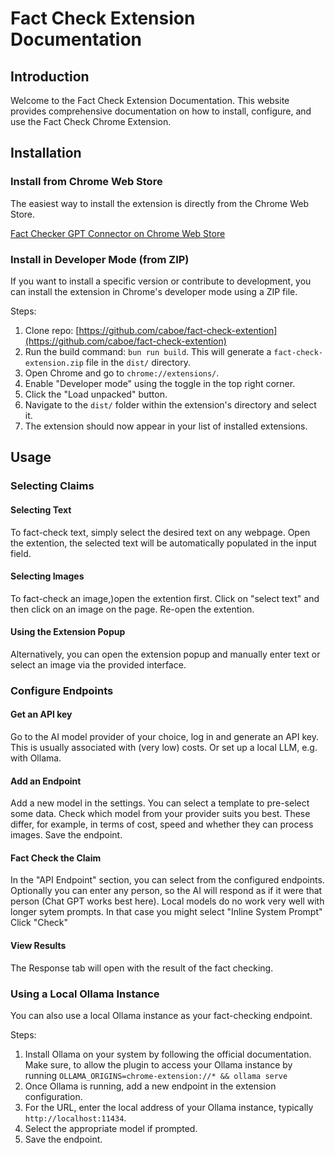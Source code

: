 # Fact Check Extension Documentation

## Introduction
Welcome to the Fact Check Extension Documentation. This website provides comprehensive documentation on how to install, configure, and use the Fact Check Chrome Extension.

## Installation

### Install from Chrome Web Store
The easiest way to install the extension is directly from the Chrome Web Store.

[Fact Checker GPT Connector on Chrome Web Store](https://chromewebstore.google.com/detail/fact-checker-gpt-connecto/jikiecjhdofccpaejidggiiiejogemni)

### Install in Developer Mode (from ZIP)
If you want to install a specific version or contribute to development, you can install the extension in Chrome's developer mode using a ZIP file.

Steps:
1. Clone repo: [https://github.com/caboe/fact-check-extention](https://github.com/caboe/fact-check-extention)
2. Run the build command: `bun run build`. This will generate a `fact-check-extension.zip` file in the `dist/` directory.
3. Open Chrome and go to `chrome://extensions/`.
4. Enable "Developer mode" using the toggle in the top right corner.
5. Click the "Load unpacked" button.
6. Navigate to the `dist/` folder within the extension's directory and select it.
7. The extension should now appear in your list of installed extensions.


## Usage

### Selecting Claims 

#### Selecting Text
To fact-check text, simply select the desired text on any webpage. Open the extention, the selected text will be automatically populated in the input field.


#### Selecting Images
To fact-check an image,)open the extention first. Click on "select text" and then click on an image on the page. Re-open the extention.


#### Using the Extension Popup
Alternatively, you can open the extension popup and manually enter text or select an image via the provided interface.

### Configure Endpoints

#### Get an API key

Go to the AI model provider of your choice, log in and generate an API key. This is usually associated with (very low) costs. Or set up a local LLM, e.g. with Ollama.

#### Add an Endpoint
Add a new model in the settings. You can select a template to pre-select some data.
Check which model from your provider suits you best. These differ, for example, in terms of cost, speed and whether they can process images.
Save the endpoint.

#### Fact Check the Claim
In the "API Endpoint" section, you can select from the configured endpoints. Optionally you can enter any person, so the AI will respond as if it were that person (Chat GPT works best here).
Local models do no work very well with longer sytem prompts. In that case you might select "Inline System Prompt"
Click "Check"

#### View Results
The Response tab will open with the result of the fact checking.



### Using a Local Ollama Instance
You can also use a local Ollama instance as your fact-checking endpoint.

Steps:
1. Install Ollama on your system by following the official documentation. Make sure, to allow the plugin to access your Ollama instance by running `OLLAMA_ORIGINS=chrome-extension://* && ollama serve`
2. Once Ollama is running, add a new endpoint in the extension configuration.
3. For the URL, enter the local address of your Ollama instance, typically `http://localhost:11434`.
4. Select the appropriate model if prompted.
5. Save the endpoint.
